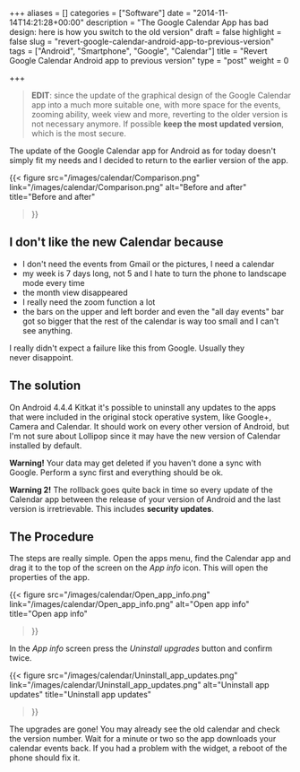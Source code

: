 +++
aliases      = []
categories   = ["Software"]
date         = "2014-11-14T14:21:28+00:00"
description  = "The Google Calendar App has bad design: here is how you switch to the old version"
draft        = false
highlight    = false
slug         = "revert-google-calendar-android-app-to-previous-version"
tags         = ["Android", "Smartphone", "Google", "Calendar"]
title        = "Revert Google Calendar Android app to previous version"
type         = "post"
weight       = 0

+++


> **EDIT**: since the update of the graphical design of the Google Calendar app
> into a much more suitable one, with more space for the events, zooming
> ability, week view and more, reverting to the older version is not necessary
> anymore. If possible **keep the most updated version**, which is the most
> secure.

The update of the Google Calendar app for Android as for today doesn't simply
fit my needs and I decided to return to the earlier version of the app.

{{< figure 
    src="/images/calendar/Comparison.png" 
    link="/images/calendar/Comparison.png"
    alt="Before and after" 
    title="Before and after"
>}}


## I don't like the new Calendar because

- I don't need the events from Gmail or the pictures, I need a calendar
- my week is 7 days long, not 5 and I hate to turn the phone to landscape mode
  every time
- the month view disappeared
- I really need the zoom function a lot
- the bars on the upper and left border and even the "all day events" bar got so
  bigger that the rest of the calendar is way too small and I can't see
  anything.

I really didn't expect a failure like this from Google. Usually they
never disappoint.


## The solution

On Android 4.4.4 Kitkat it's possible to uninstall any updates to the apps that
were included in the original stock operative system, like Google+, Camera and
Calendar. It should work on every other version of Android, but I'm not sure
about Lollipop since it may have the new version of Calendar installed by
default.

**Warning!** Your data may get deleted if you haven't done a sync with
Google. Perform a sync first and everything should be ok.

**Warning 2!** The rollback goes quite back in time so every update of the
Calendar app between the release of your version of Android and the last
version is irretrievable. This includes **security updates**.


## The Procedure

The steps are really simple. Open the apps menu, find the Calendar app and drag
it to the top of the screen on the _App info_ icon. This will open the
properties of the app.

{{< figure 
    src="/images/calendar/Open_app_info.png" 
    link="/images/calendar/Open_app_info.png"
    alt="Open app info" 
    title="Open app info"
>}}

In the _App info_ screen press the _Uninstall upgrades_ button and confirm
twice.

{{< figure 
    src="/images/calendar/Uninstall_app_updates.png" 
    link="/images/calendar/Uninstall_app_updates.png"
    alt="Uninstall app updates" 
    title="Uninstall app updates"
>}}

The upgrades are gone! You may already see the old calendar and check the
version number. Wait for a minute or two so the app downloads your calendar
events back. If you had a problem with the widget, a reboot of the phone should
fix it.

